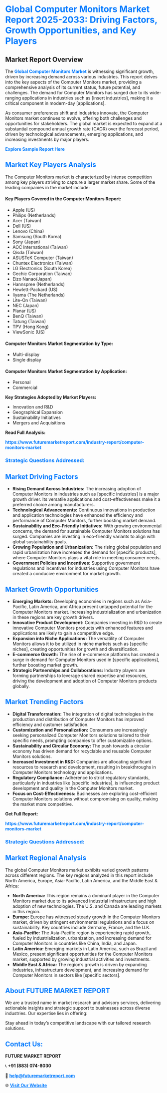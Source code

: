 <h1 style="color: #007BFF;">Global Computer Monitors Market Report 2025-2033: Driving Factors, Growth Opportunities, and Key Players</h1>

<section id="overview">
<h2>Market Report Overview</h2>
<p>The <a href="https://www.futuremarketreport.com/industry-report/computer-monitors-market" style="color: #007BFF; text-decoration: none;"><strong>Global Computer Monitors Market</strong></a> is witnessing significant growth, driven by increasing demand across various industries. This report delves into the key aspects of the Computer Monitors market, providing a comprehensive analysis of its current status, future potential, and challenges. The demand for Computer Monitors has surged due to its wide-ranging applications in industries such as [insert industries], making it a critical component in modern-day [applications].</p>
<p>As consumer preferences shift and industries innovate, the Computer Monitors market continues to evolve, offering both challenges and opportunities for stakeholders. The global market is expected to expand at a substantial compound annual growth rate (CAGR) over the forecast period, driven by technological advancements, emerging applications, and increasing investments by major players.</p>
</section>

<section id="overview">
<p><a href="https://www.futuremarketreport.com/request-sample/reportId=62664" style="color: #007BFF; text-decoration: none;"><strong>Explore Sample Report Here</strong></a></p>
</section>

<section id="key-players">
<h2 style="color: #007BFF;">Market Key Players Analysis</h2>
<p>The Computer Monitors market is characterized by intense competition among key players striving to capture a larger market share. Some of the leading companies in the market include:</p>
<h4>Key Players Covered in the Computer Monitors Report:</h4>
<ul><li>Apple (US)</li><li>Philips (Netherlands)</li><li>Acer (Taiwan)</li><li>Dell (US)</li><li>Lenovo (China)</li><li>Samsung (South Korea)</li><li>Sony (Japan)</li><li>AOC International (Taiwan)</li><li>Qisda (Taiwan)</li><li>ASUSTeK Computer (Taiwan)</li><li>Chuntex Electronics (Taiwan)</li><li>LG Electronics (South Korea)</li><li>Gechic Corporation (Taiwan)</li><li>Eizo Nanao(Japan)</li><li>Hannspree (Netherlands)</li><li>Hewlett-Packard (US)</li><li>Iiyama (The Netherlands)</li><li>Lite-On (Taiwan)</li><li>NEC (Japan)</li><li>Planar (US)</li><li>BenQ (Taiwan)</li><li>Tatung (Taiwan)</li><li>TPV (Hong Kong)</li><li>ViewSonic (US)</li></ul>
<h4>Computer Monitors Market Segmentation by Type:</h4>
<ul><li>Multi-display</li><li>Single display</li></ul>

<h4>Computer Monitors Market Segmentation by Application:</h4>
<ul><li>Personal</li><li>Commercial</li></ul>
<p><strong>Key Strategies Adopted by Market Players:</strong></p>
<ul>
<li>Innovation and R&D</li>
<li>Geographical Expansion</li>
<li>Sustainability Initiatives</li>
<li>Mergers and Acquisitions</li>
</ul>
</section>

<section>
<p><strong>Read Full Analysis: </strong></p><a href="https://www.futuremarketreport.com/industry-report/computer-monitors-market" style="color: #007BFF; text-decoration: none;"><strong>https://www.futuremarketreport.com/industry-report/computer-monitors-market</strong></a>
<h3 style="color: #007BFF;">Strategic Questions Addressed:</h3>
</section>

<section id="driving-factors">
<h2 style="color: #007BFF;">Market Driving Factors</h2>
<ul>
<li><strong>Rising Demand Across Industries:</strong> The increasing adoption of Computer Monitors in industries such as [specific industries] is a major growth driver. Its versatile applications and cost-effectiveness make it a preferred choice among manufacturers.</li>
<li><strong>Technological Advancements:</strong> Continuous innovations in production and application technologies have enhanced the efficiency and performance of Computer Monitors, further boosting market demand.</li>
<li><strong>Sustainability and Eco-Friendly Initiatives:</strong> With growing environmental concerns, the demand for sustainable Computer Monitors solutions has surged. Companies are investing in eco-friendly variants to align with global sustainability goals.</li>
<li><strong>Growing Population and Urbanization:</strong> The rising global population and rapid urbanization have increased the demand for [specific products], where Computer Monitors plays a vital role in meeting consumer needs.</li>
<li><strong>Government Policies and Incentives:</strong> Supportive government regulations and incentives for industries using Computer Monitors have created a conducive environment for market growth.</li>
</ul>
</section>

<section id="growth-opportunities">
<h2 style="color: #007BFF;">Market Growth Opportunities</h2>
<ul>
<li><strong>Emerging Markets:</strong> Developing economies in regions such as Asia-Pacific, Latin America, and Africa present untapped potential for the Computer Monitors market. Increasing industrialization and urbanization in these regions are key growth drivers.</li>
<li><strong>Innovative Product Development:</strong> Companies investing in R&D to create innovative Computer Monitors products with enhanced features and applications are likely to gain a competitive edge.</li>
<li><strong>Expansion into Niche Applications:</strong> The versatility of Computer Monitors allows it to be utilized in niche markets such as [specific niches], creating opportunities for growth and diversification.</li>
<li><strong>E-commerce Growth:</strong> The rise of e-commerce platforms has created a surge in demand for Computer Monitors used in [specific applications], further boosting market growth.</li>
<li><strong>Strategic Partnerships and Collaborations:</strong> Industry players are forming partnerships to leverage shared expertise and resources, driving the development and adoption of Computer Monitors products globally.</li>
</ul>
</section>

<section id="trending-factors">
<h2 style="color: #007BFF;">Market Trending Factors</h2>
<ul>
<li><strong>Digital Transformation:</strong> The integration of digital technologies in the production and distribution of Computer Monitors has improved efficiency and customer satisfaction.</li>
<li><strong>Customization and Personalization:</strong> Consumers are increasingly seeking personalized Computer Monitors solutions tailored to their specific needs, prompting companies to offer customizable options.</li>
<li><strong>Sustainability and Circular Economy:</strong> The push towards a circular economy has driven demand for recyclable and reusable Computer Monitors solutions.</li>
<li><strong>Increased Investment in R&D:</strong> Companies are allocating significant resources to research and development, resulting in breakthroughs in Computer Monitors technology and applications.</li>
<li><strong>Regulatory Compliance:</strong> Adherence to strict regulatory standards, particularly in industries like [specific industries], is influencing product development and quality in the Computer Monitors market.</li>
<li><strong>Focus on Cost-Effectiveness:</strong> Businesses are exploring cost-efficient Computer Monitors solutions without compromising on quality, making the market more competitive.</li>
</ul>
</section>

<section>
<p><strong>Get Full Report: </strong></p><a href="https://www.futuremarketreport.com/industry-report/computer-monitors-market" style="color: #007BFF; text-decoration: none;"><strong>https://www.futuremarketreport.com/industry-report/computer-monitors-market</strong></a>
<h3 style="color: #007BFF;">Strategic Questions Addressed:</h3>
</section>


<section id="regional-analysis">
<h2 style="color: #007BFF;">Market Regional Analysis</h2>
<p>The global Computer Monitors market exhibits varied growth patterns across different regions. The key regions analyzed in this report include North America, Europe, Asia-Pacific, Latin America, and the Middle East & Africa:</p>
<ul>
<li><strong>North America:</strong> This region remains a dominant player in the Computer Monitors market due to its advanced industrial infrastructure and high adoption of new technologies. The U.S. and Canada are leading markets in this region.</li>
<li><strong>Europe:</strong> Europe has witnessed steady growth in the Computer Monitors market, driven by stringent environmental regulations and a focus on sustainability. Key countries include Germany, France, and the U.K.</li>
<li><strong>Asia-Pacific:</strong> The Asia-Pacific region is experiencing rapid growth, fueled by industrialization, urbanization, and increasing demand for Computer Monitors in countries like China, India, and Japan.</li>
<li><strong>Latin America:</strong> Emerging markets in Latin America, such as Brazil and Mexico, present significant opportunities for the Computer Monitors market, supported by growing industrial activities and investments.</li>
<li><strong>Middle East & Africa:</strong> The region’s growth is driven by expanding industries, infrastructure development, and increasing demand for Computer Monitors in sectors like [specific sectors].</li>
</ul>
</section>

<footer>
<h2 style="color: #007BFF;">About FUTURE MARKET REPORT</h2>
<p>We are a trusted name in market research and advisory services, delivering actionable insights and strategic support to businesses across diverse industries. Our expertise lies in offering:</p>

<p>Stay ahead in today’s competitive landscape with our tailored research solutions.</p>

<h2 style="color: #007BFF;">Contact Us:</h2>
<p><strong>FUTURE MARKET REPORT</strong></p>
<p>📞 <strong>+91 (883) 074-8030</strong></p>
<p>📧 <strong><a href="mailto:help@futuremarketreport.com" style="color: #007BFF;">help@futuremarketreport.com</a></strong></p>
<p>🌐 <strong><a href="https://www.futuremarketreport.com/" style="color: #007BFF;">Visit Our Website</a></strong></p>
</footer>